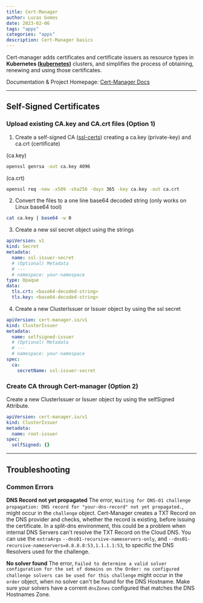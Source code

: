 ```yaml
---
title: Cert-Manager
author: Lucas Gomes
date: 2023-02-06
tags: "apps"
categories: "apps"
description: Cert-Manager basics
---
```


Cert-manager adds certificates and certificate issuers as resource types in **Kubernetes ([kubernetes](kubernetes))** clusters, and simplifies the process of obtaining, renewing and using those certificates.

Documentation & Project Homepage: [Cert-Manager Docs](https://cert-manager.io/docs/)

---

## Self-Signed Certificates

### Upload existing CA.key and CA.crt files (Option 1)

1. Create a self-signed CA ([ssl-certs](misc/ssl-certs.md)) creating a ca.key (private-key) and ca.crt (certificate)

(ca.key)

```bash
openssl genrsa -out ca.key 4096
```

(ca.crt)

```bash
openssl req -new -x509 -sha256 -days 365 -key ca.key -out ca.crt
```

2. Convert the files to a one line base64 decoded string (only works on Linux base64 tool)

```bash
cat ca.key | base64 -w 0
```

3. Create a new ssl secret object using the strings

```yaml
apiVersion: v1
kind: Secret
metadata:
  name: ssl-issuer-secret
  # (Optional) Metadata
  # ---
  # namespace: your-namespace
type: Opaque
data:
  tls.crt: <base64-decoded-string>
  tls.key: <base64-decoded-string>
```

4. Create a new ClusterIssuer or Issuer object by using the ssl secret

```yaml
apiVersion: cert-manager.io/v1
kind: ClusterIssuer
metadata:
  name: selfsigned-issuer
  # (Optional) Metadata
  # ---
  # namespace: your-namespace
spec:
  ca:
    secretName: ssl-issuer-secret
```

### Create CA through Cert-manager (Option 2)

Create a new ClusterIssuer or Issuer object by using the selfSigned Attribute.

```yaml
apiVersion: cert-manager.io/v1
kind: ClusterIssuer
metadata:
  name: root-issuer
spec:
  selfSigned: {}
```

---

## Troubleshooting

### Common Errors

**DNS Record not yet propagated**
The error, `Waiting for DNS-01 challenge propagation: DNS record for "your-dns-record" not yet propagated.`, might occur in the `challenge` object. Cert-Manager creates a TXT Record on the DNS provider and checks, whether the record is existing, before issuing the certificate. In a split-dns environment, this could be a problem when internal DNS Servers can't resolve the TXT Record on the Cloud DNS. You can use the `extraArgs` `--dns01-recursive-nameservers-only`, and `--dns01-recursive-nameservers=8.8.8.8:53,1.1.1.1:53`, to specific the DNS Resolvers used for the challenge.

**No solver found**
The error, `Failed to determine a valid solver configuration for the set of domains on the Order: no configured challenge solvers can be used for this challenge` might occur in the `order` object, when no solver can't be found for the DNS Hostname. Make sure your solvers have a corrent `dnsZones` configured that matches the DNS Hostnames Zone.
